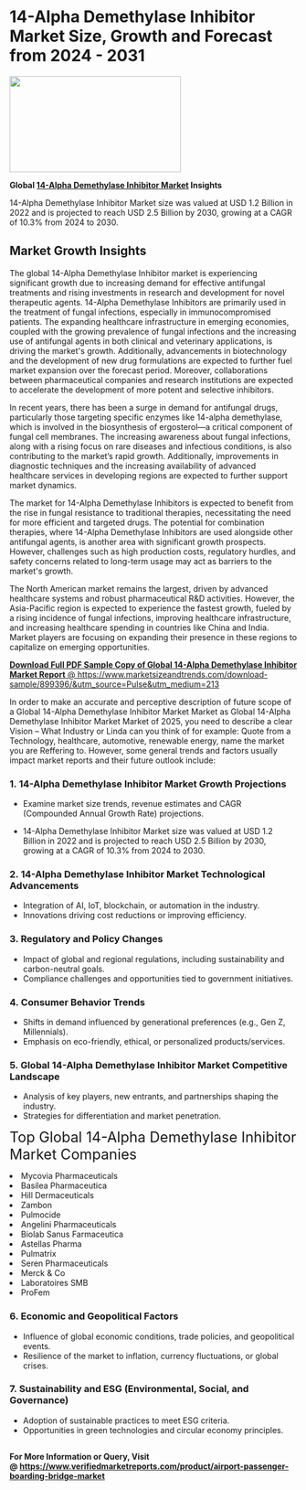 <H1>14-Alpha Demethylase Inhibitor Market Size, Growth and Forecast from 2024 - 2031</H1><img class="aligncenter size-medium wp-image-584254" src="https://thirdeyenews.in/wp-content/uploads/2024/09/Global-Market-Research-300x168.jpeg" alt="" width="300" height="168" /><p><strong>Global&nbsp;<a href="https://www.marketsizeandtrends.com/download-sample/899396/&amp;utm_source=Pulse&amp;utm_medium=213">14-Alpha Demethylase Inhibitor Market</a> Insights</strong></p><p>14-Alpha Demethylase Inhibitor Market size was valued at USD 1.2 Billion in 2022 and is projected to reach USD 2.5 Billion by 2030, growing at a CAGR of 10.3% from 2024 to 2030.</p><p><h2>Market Growth Insights</h2> <p>The global 14-Alpha Demethylase Inhibitor market is experiencing significant growth due to increasing demand for effective antifungal treatments and rising investments in research and development for novel therapeutic agents. 14-Alpha Demethylase Inhibitors are primarily used in the treatment of fungal infections, especially in immunocompromised patients. The expanding healthcare infrastructure in emerging economies, coupled with the growing prevalence of fungal infections and the increasing use of antifungal agents in both clinical and veterinary applications, is driving the market's growth. Additionally, advancements in biotechnology and the development of new drug formulations are expected to further fuel market expansion over the forecast period. Moreover, collaborations between pharmaceutical companies and research institutions are expected to accelerate the development of more potent and selective inhibitors.</p> <p><a href="#"></a></p> <p>In recent years, there has been a surge in demand for antifungal drugs, particularly those targeting specific enzymes like 14-alpha demethylase, which is involved in the biosynthesis of ergosterol—a critical component of fungal cell membranes. The increasing awareness about fungal infections, along with a rising focus on rare diseases and infectious conditions, is also contributing to the market’s rapid growth. Additionally, improvements in diagnostic techniques and the increasing availability of advanced healthcare services in developing regions are expected to further support market dynamics.</p> <p>The market for 14-Alpha Demethylase Inhibitors is expected to benefit from the rise in fungal resistance to traditional therapies, necessitating the need for more efficient and targeted drugs. The potential for combination therapies, where 14-Alpha Demethylase Inhibitors are used alongside other antifungal agents, is another area with significant growth prospects. However, challenges such as high production costs, regulatory hurdles, and safety concerns related to long-term usage may act as barriers to the market's growth.</p> <p>The North American market remains the largest, driven by advanced healthcare systems and robust pharmaceutical R&D activities. However, the Asia-Pacific region is expected to experience the fastest growth, fueled by a rising incidence of fungal infections, improving healthcare infrastructure, and increasing healthcare spending in countries like China and India. Market players are focusing on expanding their presence in these regions to capitalize on emerging opportunities.</p> <p><a href="#"></p><p><span class=""><strong>Download Full PDF Sample Copy of Global 14-Alpha Demethylase Inhibitor Market Report</strong> @ <a href="https://www.marketsizeandtrends.com/download-sample/899396/&amp;utm_source=Pulse&amp;utm_medium=213" target="_blank">https://www.marketsizeandtrends.com/download-sample/899396/&amp;utm_source=Pulse&amp;utm_medium=213</a></span></p><p>In order to make an accurate and perceptive description of future scope of a Global&nbsp;14-Alpha Demethylase Inhibitor Market Market as Global&nbsp;14-Alpha Demethylase Inhibitor Market Market of 2025, you need to describe a clear Vision &ndash; What Industry or Linda can you think of for example: Quote from a Technology, healthcare, automotive, renewable energy, name the market you are Reffering to. However, some general trends and factors usually impact market reports and their future outlook include:</p><h3>1.&nbsp;<strong>14-Alpha Demethylase Inhibitor Market Growth Projections</strong></h3><ul><li>Examine market size trends, revenue estimates and CAGR (Compounded Annual Growth Rate) projections.</li><li><p>14-Alpha Demethylase Inhibitor Market size was valued at USD 1.2 Billion in 2022 and is projected to reach USD 2.5 Billion by 2030, growing at a CAGR of 10.3% from 2024 to 2030.</p></li></ul><h3>2.&nbsp;<strong>14-Alpha Demethylase Inhibitor Market Technological Advancements</strong></h3><ul><li>Integration of AI, IoT, blockchain, or automation in the industry.</li><li>Innovations driving cost reductions or improving efficiency.</li></ul><h3>3.&nbsp;<strong>Regulatory and Policy Changes</strong></h3><ul><li>Impact of global and regional regulations, including sustainability and carbon-neutral goals.</li><li>Compliance challenges and opportunities tied to government initiatives.</li></ul><h3>4.&nbsp;<strong>Consumer Behavior Trends</strong></h3><ul><li>Shifts in demand influenced by generational preferences (e.g., Gen Z, Millennials).</li><li>Emphasis on eco-friendly, ethical, or personalized products/services.</li></ul><h3>5.&nbsp;<strong>Global 14-Alpha Demethylase Inhibitor Market Competitive Landscape</strong></h3><ul><li>Analysis of key players, new entrants, and partnerships shaping the industry.</li><li>Strategies for differentiation and market penetration.</li></ul><p data-pm-slice="1 1 []"><span style="color: inherit; font-family: inherit; font-size: 25px;">Top Global 14-Alpha Demethylase Inhibitor Market Companies</span></p><div class="" data-test-id=""><p><li>Mycovia Pharmaceuticals</li><li> Basilea Pharmaceutica</li><li> Hill Dermaceuticals</li><li> Zambon</li><li> Pulmocide</li><li> Angelini Pharmaceuticals</li><li> Biolab Sanus Farmaceutica</li><li> Astellas Pharma</li><li> Pulmatrix</li><li> Seren Pharmaceuticals</li><li> Merck & Co</li><li> Laboratoires SMB</li><li> ProFem</li></p></div><h3>6.&nbsp;<strong>Economic and Geopolitical Factors</strong></h3><ul><li>Influence of global economic conditions, trade policies, and geopolitical events.</li><li>Resilience of the market to inflation, currency fluctuations, or global crises.</li></ul><h3>7.&nbsp;<strong>Sustainability and ESG (Environmental, Social, and Governance)</strong></h3><ul><li>Adoption of sustainable practices to meet ESG criteria.</li><li>Opportunities in green technologies and circular economy principles.</li></ul><h2><strong style="font-size: 14px;">For More Information or Query, Visit @&nbsp;</strong><a style="background-color: #ffffff; font-size: 14px;" href="https://www.marketsizeandtrends.com/report/14-alpha-demethylase-inhibitor-market/" target="_blank">https://www.verifiedmarketreports.com/product/airport-passenger-boarding-bridge-market</a></h2>
